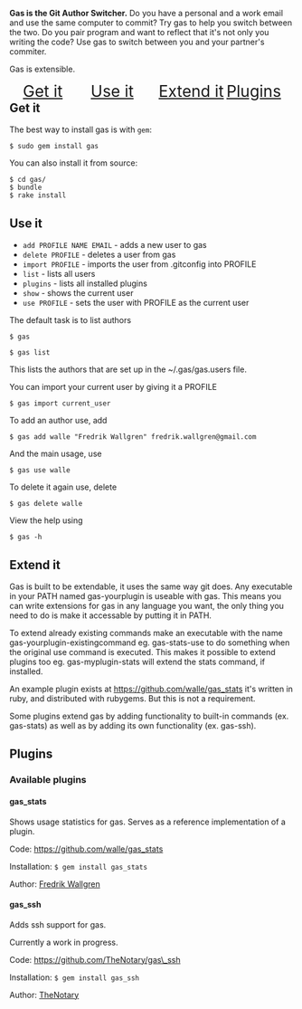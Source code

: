 **Gas is the Git Author Switcher.** Do you have a personal and a work email and use the same computer to commit? Try gas to help you switch between the two.
Do you pair program and want to reflect that it's not only you writing the code? Use gas to switch between you and your partner's commiter.

Gas is extensible.

<ul>
  <li style="display: block; float: left; width: 25%; font-size: 28px;">
    <a href="#get_it">Get it</a>
  </li>
  <li style="display: block; float: left; width: 25%; font-size: 28px;">
    <a href="#use_it">Use it</a>
  </li>
  <li style="display: block; float: left; width: 25%; font-size: 28px;">
    <a href="#extend_it">Extend it</a>
  </li>
  <li style="display: block; float: left; width: 25%; font-size: 28px;">
    <a href="#plugins">Plugins</a>
  </li>
</ul>

<a name="get_it"></a>
## Get it

The best way to install gas is with `gem`:

    $ sudo gem install gas

You can also install it from source:

    $ cd gas/
    $ bundle
    $ rake install

<a name="use_it"></a>
## Use it

* `add PROFILE NAME EMAIL` - adds a new user to gas
* `delete PROFILE` - deletes a user from gas
* `import PROFILE` - imports the user from .gitconfig into PROFILE
* `list` - lists all users
* `plugins` - lists all installed plugins
* `show` - shows the current user
* `use PROFILE` - sets the user with PROFILE as the current user

The default task is to list authors

    $ gas

    $ gas list

This lists the authors that are set up in the ~/.gas/gas.users file.

You can import your current user by giving it a PROFILE

    $ gas import current_user

To add an author use, add

    $ gas add walle "Fredrik Wallgren" fredrik.wallgren@gmail.com

And the main usage, use

    $ gas use walle

To delete it again use, delete

    $ gas delete walle

View the help using

    $ gas -h

<a name="extend_it"></a>
## Extend it

Gas is built to be extendable, it uses the same way git does. Any executable in your PATH named gas-yourplugin is useable with gas.
This means you can write extensions for gas in any language you want, the only thing you need to do is make it accessable by putting it in PATH.

To extend already existing commands make an executable with the name gas-yourplugin-existingcommand eg. gas-stats-use to do something when the original use command is executed.
This makes it possible to extend plugins too eg. gas-myplugin-stats will extend the stats command, if installed.

An example plugin exists at https://github.com/walle/gas_stats it's written in ruby, and distributed with rubygems. But this is not a requirement.

Some plugins extend gas by adding functionality to built-in commands (ex. gas-stats) as well as by adding its own functionality (ex. gas-ssh).

<a name="plugins"></a>
## Plugins

### Available plugins

#### gas\_stats

Shows usage statistics for gas. Serves as a reference implementation of a plugin.

Code: https://github.com/walle/gas_stats

Installation: `$ gem install gas_stats`

Author: [Fredrik Wallgren](https://github.com/walle)

#### gas\_ssh

Adds ssh support for gas.

Currently a work in progress.

Code: https://github.com/TheNotary/gas\_ssh

Installation: `$ gem install gas_ssh`

Author: [TheNotary](https://github.com/TheNotary)
